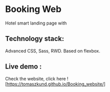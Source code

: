 # Booking Web

Hotel smart landing page with 

## Technology stack:

Advanced CSS, Sass, RWD. Based on flexbox.

## Live demo :

Check the website, click here ! [https://tomaszkund.github.io/Booking_website/]

